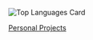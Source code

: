 ![Top Languages Card](https://github-readme-stats.vercel.app/api/top-langs/?username=wataru0)

[Personal Projects](https://wataru0.github.io/portfolio/)
